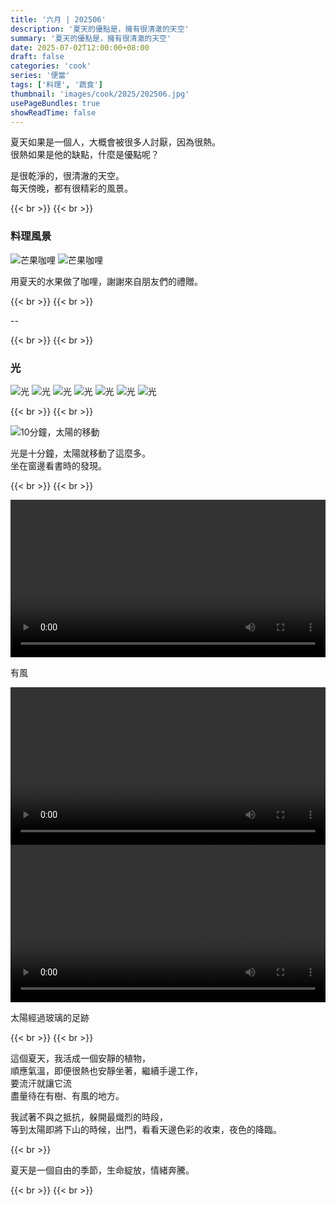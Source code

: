 ```yaml
---
title: '六月 | 202506'
description: '夏天的優點是，擁有很清澈的天空'
summary: '夏天的優點是，擁有很清澈的天空'
date: 2025-07-02T12:00:00+08:00
draft: false
categories: 'cook'
series: '便當'
tags: ['料理', '蔬食']
thumbnail: 'images/cook/2025/202506.jpg'
usePageBundles: true
showReadTime: false
---
```


夏天如果是一個人，大概會被很多人討厭，因為很熱。
\
很熱如果是他的缺點，什麼是優點呢？

是很乾淨的，很清澈的天空。
\
每天傍晚，都有很精彩的風景。

{{< br >}}
{{< br >}}

### 料理風景

![芒果咖哩](june_10.jpg)
![芒果咖哩](june_11.jpg)

用夏天的水果做了咖哩，謝謝來自朋友們的禮贈。

{{< br >}}
{{< br >}}

--

{{< br >}}
{{< br >}}

### 光

![光](june_01.jpg)
![光](june_02.jpg)
![光](june_03.jpg)
![光](june_04.jpg)
![光](june_05.jpg)
![光](june_06.jpg)
![光](june_07.jpg)

{{< br >}}
{{< br >}}

![10分鐘，太陽的移動](10minute.jpg)

光是十分鐘，太陽就移動了這麼多。
\
坐在窗邊看書時的發現。

{{< br >}}
{{< br >}}

<video width="100%" controls>
<source src="light.mov" type="video/webm">
</video>

有風

  <video width="100%" controls>
    <source src="shadow.mov" type="video/webm">
  </video>

<video width="100%" controls>
<source src="sunshine.mov" type="video/webm">
</video>

太陽經過玻璃的足跡

{{< br >}}
{{< br >}}

這個夏天，我活成一個安靜的植物，
\
順應氣溫，即便很熱也安靜坐著，繼續手邊工作，
\
要流汗就讓它流
\
盡量待在有樹、有風的地方。

我試著不與之抵抗，躲開最熾烈的時段，
\
等到太陽即將下山的時候，出門，看看天邊色彩的收束，夜色的降臨。

{{< br >}}

夏天是一個自由的季節，生命綻放，情緒奔騰。

{{< br >}}
{{< br >}}
